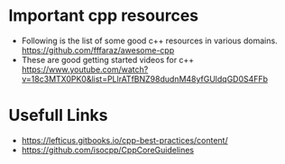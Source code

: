 # Important cpp resources
  - Following is the list of some good c++ resources in various domains.
  https://github.com/fffaraz/awesome-cpp
  - These are good getting started videos for c++ https://www.youtube.com/watch?v=18c3MTX0PK0&list=PLlrATfBNZ98dudnM48yfGUldqGD0S4FFb


# Usefull Links
* https://lefticus.gitbooks.io/cpp-best-practices/content/
* https://github.com/isocpp/CppCoreGuidelines


